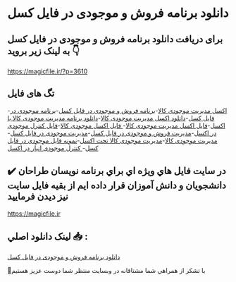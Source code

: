 # دانلود برنامه فروش و موجودی در فایل کسل

## برای دریافت دانلود برنامه فروش و موجودی در فایل کسل به لینک زیر بروید 👇

https://magicfile.ir/?p=3610

## تگ های فایل

-[اکسل مدیریت موجودی کالا](https://magicfile.ir/product/%d8%a8%d8%b1%d9%86%d8%a7%d9%85%d9%87-%d9%81%d8%b1%d9%88%d8%b4-%d9%88-%d9%85%d9%88%d8%ac%d9%88%d8%af%db%8c-%d8%af%d8%b1-%d9%81%d8%a7%db%8c%d9%84-%da%a9%d8%b3%d9%84/)-[برنامه فروش و موجودی در فایل کسل](https://magicfile.ir/product/%d8%a8%d8%b1%d9%86%d8%a7%d9%85%d9%87-%d9%81%d8%b1%d9%88%d8%b4-%d9%88-%d9%85%d9%88%d8%ac%d9%88%d8%af%db%8c-%d8%af%d8%b1-%d9%81%d8%a7%db%8c%d9%84-%da%a9%d8%b3%d9%84/)-[برنامه موجودی در فایل کسل](https://magicfile.ir/product/%d8%a8%d8%b1%d9%86%d8%a7%d9%85%d9%87-%d9%81%d8%b1%d9%88%d8%b4-%d9%88-%d9%85%d9%88%d8%ac%d9%88%d8%af%db%8c-%d8%af%d8%b1-%d9%81%d8%a7%db%8c%d9%84-%da%a9%d8%b3%d9%84/)-[دانلود اکسل مدیریت موجودی کالا](https://magicfile.ir/product/%d8%a8%d8%b1%d9%86%d8%a7%d9%85%d9%87-%d9%81%d8%b1%d9%88%d8%b4-%d9%88-%d9%85%d9%88%d8%ac%d9%88%d8%af%db%8c-%d8%af%d8%b1-%d9%81%d8%a7%db%8c%d9%84-%da%a9%d8%b3%d9%84/)-[دانلود برنامه مدیریت موجودی کالا با اکسل](https://magicfile.ir/product/%d8%a8%d8%b1%d9%86%d8%a7%d9%85%d9%87-%d9%81%d8%b1%d9%88%d8%b4-%d9%88-%d9%85%d9%88%d8%ac%d9%88%d8%af%db%8c-%d8%af%d8%b1-%d9%81%d8%a7%db%8c%d9%84-%da%a9%d8%b3%d9%84/)-[فایل اکسل مدیریت موجودی کالا](https://magicfile.ir/product/%d8%a8%d8%b1%d9%86%d8%a7%d9%85%d9%87-%d9%81%d8%b1%d9%88%d8%b4-%d9%88-%d9%85%d9%88%d8%ac%d9%88%d8%af%db%8c-%d8%af%d8%b1-%d9%81%d8%a7%db%8c%d9%84-%da%a9%d8%b3%d9%84/)-[ فایل اکسل موجودی کالا](https://magicfile.ir/product/%d8%a8%d8%b1%d9%86%d8%a7%d9%85%d9%87-%d9%81%d8%b1%d9%88%d8%b4-%d9%88-%d9%85%d9%88%d8%ac%d9%88%d8%af%db%8c-%d8%af%d8%b1-%d9%81%d8%a7%db%8c%d9%84-%da%a9%d8%b3%d9%84/)-[فایل کنترل موجودی در اکسل](https://magicfile.ir/product/%d8%a8%d8%b1%d9%86%d8%a7%d9%85%d9%87-%d9%81%d8%b1%d9%88%d8%b4-%d9%88-%d9%85%d9%88%d8%ac%d9%88%d8%af%db%8c-%d8%af%d8%b1-%d9%81%d8%a7%db%8c%d9%84-%da%a9%d8%b3%d9%84/)-[مدیریت فروش و موجودی در فایل کسل](https://magicfile.ir/product/%d8%a8%d8%b1%d9%86%d8%a7%d9%85%d9%87-%d9%81%d8%b1%d9%88%d8%b4-%d9%88-%d9%85%d9%88%d8%ac%d9%88%d8%af%db%8c-%d8%af%d8%b1-%d9%81%d8%a7%db%8c%d9%84-%da%a9%d8%b3%d9%84/)-[مدیریت موجودی در فایل کسل](https://magicfile.ir/product/%d8%a8%d8%b1%d9%86%d8%a7%d9%85%d9%87-%d9%81%d8%b1%d9%88%d8%b4-%d9%88-%d9%85%d9%88%d8%ac%d9%88%d8%af%db%8c-%d8%af%d8%b1-%d9%81%d8%a7%db%8c%d9%84-%da%a9%d8%b3%d9%84/)-[مدیریت موجودی کالا](https://magicfile.ir/product/%d8%a8%d8%b1%d9%86%d8%a7%d9%85%d9%87-%d9%81%d8%b1%d9%88%d8%b4-%d9%88-%d9%85%d9%88%d8%ac%d9%88%d8%af%db%8c-%d8%af%d8%b1-%d9%81%d8%a7%db%8c%d9%84-%da%a9%d8%b3%d9%84/)-[مدیریت موجودی کالا تحت اکسل](https://magicfile.ir/product/%d8%a8%d8%b1%d9%86%d8%a7%d9%85%d9%87-%d9%81%d8%b1%d9%88%d8%b4-%d9%88-%d9%85%d9%88%d8%ac%d9%88%d8%af%db%8c-%d8%af%d8%b1-%d9%81%d8%a7%db%8c%d9%84-%da%a9%d8%b3%d9%84/)-[نمونه فایل موجودی در فایل کسل](https://magicfile.ir/product/%d8%a8%d8%b1%d9%86%d8%a7%d9%85%d9%87-%d9%81%d8%b1%d9%88%d8%b4-%d9%88-%d9%85%d9%88%d8%ac%d9%88%d8%af%db%8c-%d8%af%d8%b1-%d9%81%d8%a7%db%8c%d9%84-%da%a9%d8%b3%d9%84/)-[ کنترل موجودی انبار در اکسل](https://magicfile.ir/product/%d8%a8%d8%b1%d9%86%d8%a7%d9%85%d9%87-%d9%81%d8%b1%d9%88%d8%b4-%d9%88-%d9%85%d9%88%d8%ac%d9%88%d8%af%db%8c-%d8%af%d8%b1-%d9%81%d8%a7%db%8c%d9%84-%da%a9%d8%b3%d9%84/)

## ✔️ در سايت فايل هاي ويژه اي براي برنامه نويسان طراحان دانشجويان و دانش آموزان قرار داده ايم از بقيه فايل سايت نيز ديدن فرماييد

https://magicfile.ir


## لينک دانلود اصلي 📥 :

[دانلود برنامه فروش و موجودی در فایل کسل](https://magicfile.ir/product/%d8%a8%d8%b1%d9%86%d8%a7%d9%85%d9%87-%d9%81%d8%b1%d9%88%d8%b4-%d9%88-%d9%85%d9%88%d8%ac%d9%88%d8%af%db%8c-%d8%af%d8%b1-%d9%81%d8%a7%db%8c%d9%84-%da%a9%d8%b3%d9%84/) 


🙏با تشکر از همراهي شما مشتاقانه در وبسایت منتظر شما دوست عزیز هستیم

